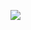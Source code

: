 <a href="https://opgc.me/#/users/jehyunlee" target="_blank"><img src="https://api.opgc.me/githubs/users/jehyunlee/tag/?theme=basic" /></a>


